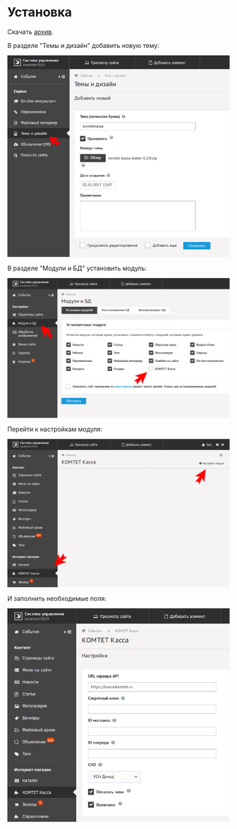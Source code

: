 # Установка

Скачать [архив](https://github.com/Komtet/komtet-kassa-diafan/releases).

В разделе "Темы и дизайн" добавить новую тему:

![add-theme](./images/01-add-theme.png)

В разделе "Модули и БД" установить модуль:

![modules](./images/02-modules.png)

Перейти к настройкам модуля:

![kassa](./images/03-kassa.png)

И заполнить необходимые поля:

![kassa-settings](./images/04-kassa-settings.png)
